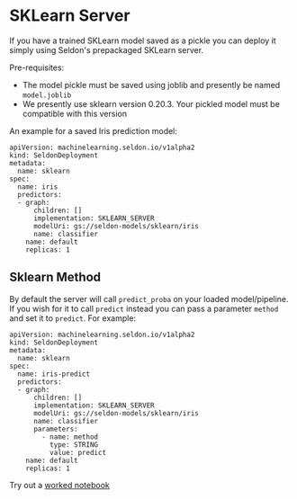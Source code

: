 # SKLearn Server

If you have a trained SKLearn model saved as a pickle you can deploy it simply using Seldon's prepackaged SKLearn server.

Pre-requisites:

  * The model pickle must be saved using joblib and presently be named `model.joblib`
  * We presently use sklearn version 0.20.3. Your pickled model must be compatible with this version

An example for a saved Iris prediction model:

```
apiVersion: machinelearning.seldon.io/v1alpha2
kind: SeldonDeployment
metadata:
  name: sklearn
spec:
  name: iris
  predictors:
  - graph:
      children: []
      implementation: SKLEARN_SERVER
      modelUri: gs://seldon-models/sklearn/iris
      name: classifier
    name: default
    replicas: 1

```

## Sklearn Method

By default the server will call `predict_proba` on your loaded model/pipeline. If you wish for it to call `predict` instead you can pass a parameter `method` and set it to `predict`. For example:

```
apiVersion: machinelearning.seldon.io/v1alpha2
kind: SeldonDeployment
metadata:
  name: sklearn
spec:
  name: iris-predict
  predictors:
  - graph:
      children: []
      implementation: SKLEARN_SERVER
      modelUri: gs://seldon-models/sklearn/iris
      name: classifier
      parameters:
        - name: method
          type: STRING
          value: predict
    name: default
    replicas: 1
```

Try out a [worked notebook](../examples/server_examples.html)
